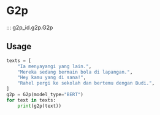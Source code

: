 # G2p

::: g2p_id.g2p.G2p

## Usage

```py
texts = [
    "Ia menyayangi yang lain.",
    "Mereka sedang bermain bola di lapangan.",
    "Hey kamu yang di sana!",
    "Rahel pergi ke sekolah dan bertemu dengan Budi.",
]
g2p = G2p(model_type="BERT")
for text in texts:
    print(g2p(text))
```
